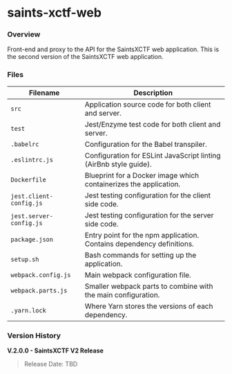 # saints-xctf-web

### Overview

Front-end and proxy to the API for the SaintsXCTF web application.  This is the second version of 
the SaintsXCTF web application.

### Files

| Filename                 | Description                                                                |
|--------------------------|----------------------------------------------------------------------------|
| `src`                    | Application source code for both client and server.                        |
| `test`                   | Jest/Enzyme test code for both client and server.                          |
| `.babelrc`               | Configuration for the Babel transpiler.                                    |
| `.eslintrc.js`           | Configuration for ESLint JavaScript linting (AirBnb style guide).          |
| `Dockerfile`             | Blueprint for a Docker image which containerizes the application.          |
| `jest.client-config.js`  | Jest testing configuration for the client side code.                       |
| `jest.server-config.js`  | Jest testing configuration for the server side code.                       |
| `package.json`           | Entry point for the npm application.  Contains dependency definitions.     |
| `setup.sh`               | Bash commands for setting up the application.                              |
| `webpack.config.js`      | Main webpack configuration file.                                           |
| `webpack.parts.js`       | Smaller webpack parts to combine with the main configuration.              |
| `.yarn.lock`             | Where Yarn stores the versions of each dependency.                         | 

### Version History

**V.2.0.0 - SaintsXCTF V2 Release**

> Release Date: TBD
